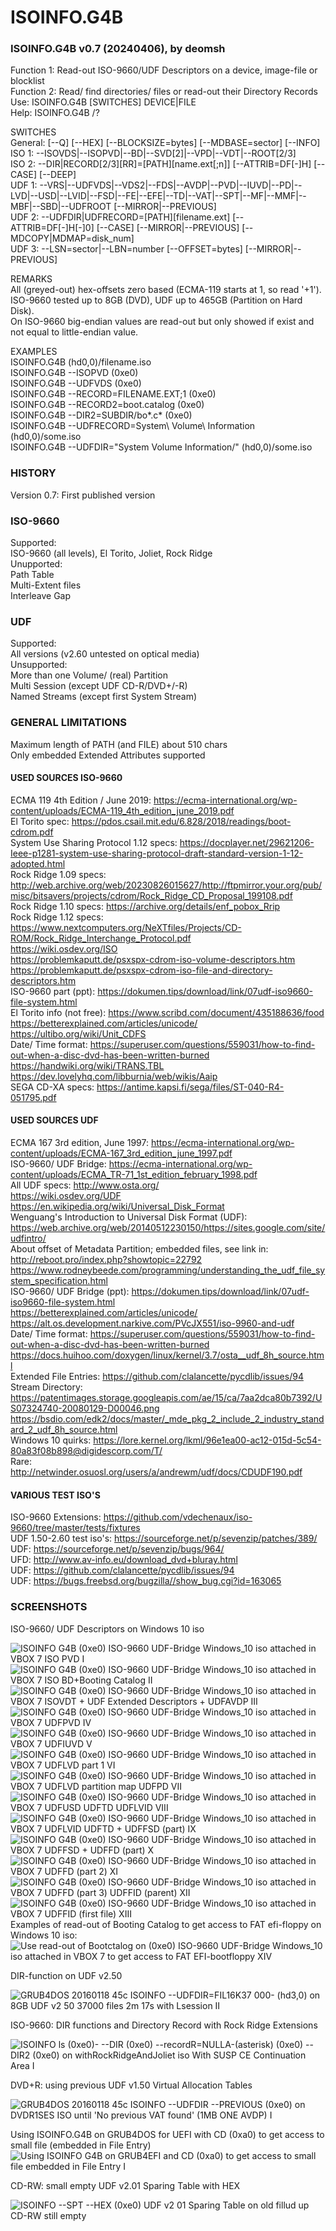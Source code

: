 # ISOINFO.G4B

### ISOINFO.G4B v0.7 (20240406), by deomsh

Function 1:	Read-out ISO-9660/UDF Descriptors on a device, image-file or blocklist  
Function 2:	Read/ find directories/ files or read-out their Directory Records  
Use:				ISOINFO.G4B [SWITCHES] DEVICE|FILE  
Help:				ISOINFO.G4B /?  

SWITCHES  
General:		[--Q] [--HEX] [--BLOCKSIZE=bytes] [--MDBASE=sector] [--INFO]  
ISO 1:			--ISOVDS|--ISOPVD|--BD|--SVD[2]|--VPD|--VDT|--ROOT[2/3]  
ISO 2:			--DIR|RECORD[2/3][RR]=[PATH][name.ext[;n]] [--ATTRIB=DF[-]H] [--CASE] [--DEEP]  
UDF 1:			--VRS|--UDFVDS|--VDS2|--FDS|--AVDP|--PVD|--IUVD|--PD|--LVD|--USD|--LVID|--FSD|--FE|--EFE|--TD|--VAT|--SPT|--MF|--MMF|--MBF|--SBD|--UDFROOT [--MIRROR|--PREVIOUS]  
UDF 2:			--UDFDIR|UDFRECORD=[PATH][filename.ext] [--ATTRIB=DF[-]H[-]0] [--CASE] [--MIRROR|--PREVIOUS] [--MDCOPY|MDMAP=disk_num]  
UDF 3:			--LSN=sector|--LBN=number [--OFFSET=bytes] [--MIRROR|--PREVIOUS]  

REMARKS  
All (greyed-out) hex-offsets zero based (ECMA-119 starts at 1, so read '+1').  
ISO-9660 tested up to 8GB (DVD), UDF up to 465GB (Partition on Hard Disk).  
On ISO-9660 big-endian values are read-out but only showed if exist and not equal to little-endian value.  

EXAMPLES  
ISOINFO.G4B (hd0,0)/filename.iso  
ISOINFO.G4B --ISOPVD (0xe0)  
ISOINFO.G4B --UDFVDS (0xe0)  
ISOINFO.G4B --RECORD=FILENAME.EXT;1 (0xe0)  
ISOINFO.G4B --RECORD2=boot.catalog (0xe0)  
ISOINFO.G4B --DIR2=SUBDIR/bo*.c* (0xe0)  
ISOINFO.G4B --UDFRECORD=System\ Volume\ Information (hd0,0)/some.iso  
ISOINFO.G4B --UDFDIR="System Volume Information/" (hd0,0)/some.iso  

### HISTORY

Version 0.7: First published version

### ISO-9660

Supported:  
ISO-9660 (all levels), El Torito, Joliet, Rock Ridge  
  Unupported:  
Path Table  
Multi-Extent files  
Interleave Gap  


### UDF

Supported:  
All versions (v2.60 untested on optical media)  
  Unsupported:  
More than one Volume/ (real) Partition  
Multi Session (except UDF CD-R/DVD+/-R)  
Named Streams (except first System Stream)   

### GENERAL LIMITATIONS

Maximum length of PATH (and FILE) about 510 chars  
Only embedded Extended Attributes supported  


#### USED SOURCES ISO-9660

ECMA 119 4th Edition / June 2019: https://ecma-international.org/wp-content/uploads/ECMA-119_4th_edition_june_2019.pdf  
El Torito spec: https://pdos.csail.mit.edu/6.828/2018/readings/boot-cdrom.pdf  
System Use Sharing Protocol 1.12 specs: https://docplayer.net/29621206-Ieee-p1281-system-use-sharing-protocol-draft-standard-version-1-12-adopted.html  
Rock Ridge 1.09 specs: http://web.archive.org/web/20230826015627/http://ftpmirror.your.org/pub/misc/bitsavers/projects/cdrom/Rock_Ridge_CD_Proposal_199108.pdf  
Rock Ridge 1.10 specs: https://archive.org/details/enf_pobox_Rrip  
Rock Ridge 1.12 specs: https://www.nextcomputers.org/NeXTfiles/Projects/CD-ROM/Rock_Ridge_Interchange_Protocol.pdf  
https://wiki.osdev.org/ISO  
https://problemkaputt.de/psxspx-cdrom-iso-volume-descriptors.htm  
https://problemkaputt.de/psxspx-cdrom-iso-file-and-directory-descriptors.htm  
ISO-9660 part (ppt): https://dokumen.tips/download/link/07udf-iso9660-file-system.html  
El Torito info (not free): https://www.scribd.com/document/435188636/food  
https://betterexplained.com/articles/unicode/  
https://ultibo.org/wiki/Unit_CDFS  
Date/ Time format: https://superuser.com/questions/559031/how-to-find-out-when-a-disc-dvd-has-been-written-burned  
https://handwiki.org/wiki/TRANS.TBL  
https://dev.lovelyhq.com/libburnia/web/wikis/Aaip  
SEGA CD-XA specs: https://antime.kapsi.fi/sega/files/ST-040-R4-051795.pdf  

#### USED SOURCES UDF
ECMA 167 3rd edition, June 1997: https://ecma-international.org/wp-content/uploads/ECMA-167_3rd_edition_june_1997.pdf  
ISO-9660/ UDF Bridge: https://ecma-international.org/wp-content/uploads/ECMA_TR-71_1st_edition_february_1998.pdf  
All UDF specs: http://www.osta.org/  
https://wiki.osdev.org/UDF  
https://en.wikipedia.org/wiki/Universal_Disk_Format  
Wenguang's Introduction to Universal Disk Format (UDF): https://web.archive.org/web/20140512230150/https://sites.google.com/site/udfintro/  
About offset of Metadata Partition; embedded files, see link in: http://reboot.pro/index.php?showtopic=22792  
https://www.rodneybeede.com/programming/understanding_the_udf_file_system_specification.html  
ISO-9660/ UDF Bridge (ppt): https://dokumen.tips/download/link/07udf-iso9660-file-system.html  
https://betterexplained.com/articles/unicode/  
https://alt.os.development.narkive.com/PVcJX551/iso-9960-and-udf  
Date/ Time format: https://superuser.com/questions/559031/how-to-find-out-when-a-disc-dvd-has-been-written-burned  
https://docs.huihoo.com/doxygen/linux/kernel/3.7/osta__udf_8h_source.html  
Extended File Entries: https://github.com/clalancette/pycdlib/issues/94  
Stream Directory: https://patentimages.storage.googleapis.com/ae/15/ca/7aa2dca80b7392/US07324740-20080129-D00046.png  
https://bsdio.com/edk2/docs/master/_mde_pkg_2_include_2_industry_standard_2_udf_8h_source.html  
Windows 10 quirks: https://lore.kernel.org/lkml/96e1ea00-ac12-015d-5c54-80a83f08b898@digidescorp.com/T/  
Rare: http://netwinder.osuosl.org/users/a/andrewm/udf/docs/CDUDF190.pdf  

#### VARIOUS TEST ISO'S
ISO-9660 Extensions: https://github.com/vdechenaux/iso-9660/tree/master/tests/fixtures  
UDF 1.50-2.60 test iso's: https://sourceforge.net/p/sevenzip/patches/389/  
UDF: https://sourceforge.net/p/sevenzip/bugs/964/  
UFD: http://www.av-info.eu/download_dvd+bluray.html  
UDF: https://github.com/clalancette/pycdlib/issues/94  
UDF: https://bugs.freebsd.org/bugzilla//show_bug.cgi?id=163065  

### SCREENSHOTS

ISO-9660/ UDF Descriptors on Windows 10 iso

![ISOINFO G4B (0xe0) ISO-9660 UDF-Bridge Windows_10 iso attached in VBOX 7 ISO PVD I](https://github.com/deomsh/ISOINFO.G4B/assets/67714723/cdc1342a-e20b-44ab-82e2-43020a832748)
![ISOINFO G4B (0xe0) ISO-9660 UDF-Bridge Windows_10 iso attached in VBOX 7 ISO BD+Booting Catalog II](https://github.com/deomsh/ISOINFO.G4B/assets/67714723/c4b50df8-4bb2-4c63-a8ed-45ed4be85c62)
![ISOINFO G4B (0xe0) ISO-9660 UDF-Bridge Windows_10 iso attached in VBOX 7 ISOVDT + UDF Extended Descriptors + UDFAVDP III](https://github.com/deomsh/ISOINFO.G4B/assets/67714723/9fabf3b8-4dad-4ba4-bb08-00c614594649)
![ISOINFO G4B (0xe0) ISO-9660 UDF-Bridge Windows_10 iso attached in VBOX 7 UDFPVD IV](https://github.com/deomsh/ISOINFO.G4B/assets/67714723/37d5baea-aebe-4a7a-96cd-16d7c4d55aec)
![ISOINFO G4B (0xe0) ISO-9660 UDF-Bridge Windows_10 iso attached in VBOX 7 UDFIUVD V](https://github.com/deomsh/ISOINFO.G4B/assets/67714723/329f7f81-ae30-40d7-b626-c8ee9b44d1e9)
![ISOINFO G4B (0xe0) ISO-9660 UDF-Bridge Windows_10 iso attached in VBOX 7 UDFLVD part 1 VI](https://github.com/deomsh/ISOINFO.G4B/assets/67714723/a4e607dd-7054-4770-abe2-d46464fe6a10)
![ISOINFO G4B (0xe0) ISO-9660 UDF-Bridge Windows_10 iso attached in VBOX 7 UDFLVD partition map UDFPD VII](https://github.com/deomsh/ISOINFO.G4B/assets/67714723/3b9ee9af-4d06-4b38-9ffa-48ff0f6aa470)
![ISOINFO G4B (0xe0) ISO-9660 UDF-Bridge Windows_10 iso attached in VBOX 7 UDFUSD UDFTD UDFLVID VIII](https://github.com/deomsh/ISOINFO.G4B/assets/67714723/da0c7d5d-71d9-4d72-8011-7e294d4f370b)
![ISOINFO G4B (0xe0) ISO-9660 UDF-Bridge Windows_10 iso attached in VBOX 7 UDFLVID UDFTD + UDFFSD (part) IX](https://github.com/deomsh/ISOINFO.G4B/assets/67714723/8f47dbe5-6600-421d-b1ae-4980be1f7624)
![ISOINFO G4B (0xe0) ISO-9660 UDF-Bridge Windows_10 iso attached in VBOX 7 UDFFSD + UDFFD (part) X](https://github.com/deomsh/ISOINFO.G4B/assets/67714723/4eac71b7-3584-4179-9ca6-9073ad89c237)
![ISOINFO G4B (0xe0) ISO-9660 UDF-Bridge Windows_10 iso attached in VBOX 7 UDFFD (part 2) XI](https://github.com/deomsh/ISOINFO.G4B/assets/67714723/0a24aa33-3e74-4cbd-84cc-d1c06a08751c)
![ISOINFO G4B (0xe0) ISO-9660 UDF-Bridge Windows_10 iso attached in VBOX 7 UDFFD (part 3) UDFFID (parent) XII](https://github.com/deomsh/ISOINFO.G4B/assets/67714723/1692f59a-8633-48b1-a600-c93406dab55b)
![ISOINFO G4B (0xe0) ISO-9660 UDF-Bridge Windows_10 iso attached in VBOX 7 UDFFID (first file) XIII](https://github.com/deomsh/ISOINFO.G4B/assets/67714723/7befa7d3-6f1e-4504-a03c-2dd07c0a14b9)
Examples of read-out of Booting Catalog to get access to FAT efi-floppy on Windows 10 iso:
![Use read-out of Bootctalog on (0xe0) ISO-9660 UDF-Bridge Windows_10 iso attached in VBOX 7 to get access to FAT EFI-bootfloppy XIV](https://github.com/deomsh/ISOINFO.G4B/assets/67714723/b8e39b32-5a1d-4fa6-b510-1d35dd0c499c)

DIR-function on UDF v2.50

![GRUB4DOS 20160118 45c ISOINFO --UDFDIR=FIL16K37 000- (hd3,0) on 8GB UDF v2 50 37000 files 2m 17s with Lsession II](https://github.com/deomsh/ISOINFO.G4B/assets/67714723/470b0fe5-cce4-42d6-b84f-fbc5f286e939)

ISO-9660: DIR functions and Directory Record with Rock Ridge Extensions

![ISOINFO ls (0xe0)- --DIR (0xe0) --recordR=NULLA-(asterisk) (0xe0) --DIR2 (0xe0) on withRockRidgeAndJoliet iso  With SUSP CE Continuation Area  I](https://github.com/deomsh/ISOINFO.G4B/assets/67714723/da900864-18cd-4215-8286-83b0295787de)

DVD+R: using previous UDF v1.50 Virtual Allocation Tables

![GRUB4DOS 20160118 45c ISOINFO --UDFDIR  --PREVIOUS  (0xe0) on DVDR1SES ISO until 'No previous VAT found' (1MB ONE AVDP) I](https://github.com/deomsh/ISOINFO.G4B/assets/67714723/c2b55fec-94ea-45d4-95f2-1855a1a0c12e)

Using ISOINFO.G4B on GRUB4DOS for UEFI with CD (0xa0) to get access to small file (embedded in File Entry)
![Using ISOINFO G4B on GRUB4EFI and CD (0xa0) to get access to small file embedded in File Entry I](https://github.com/deomsh/ISOINFO.G4B/assets/67714723/89e78d94-917e-425b-b42b-2d84f735aa5b)

CD-RW: small empty UDF v2.01 Sparing Table with HEX

![ISOINFO --SPT --HEX (0xe0) UDF v2 01 Sparing Table on old fillud up CD-RW still empty](https://github.com/deomsh/ISOINFO.G4B/assets/67714723/c0bf3cc1-6616-4cdf-bb84-04a2b1266ae5)

